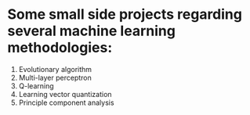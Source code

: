 # Some small side projects regarding several machine learning methodologies:
1. Evolutionary algorithm 
2. Multi-layer perceptron
3. Q-learning
4. Learning vector quantization 
5. Principle component analysis


